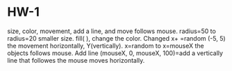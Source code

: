 # HW-1
size, color, movement, add a line, and move follows mouse.
radius=50 to radius=20 smaller size.
fill(   ), change the color.
Changed x+ =random (-5, 5) the movement horizontally, Y(vertically).
x=random to x=mouseX the objects follows mouse.
Add line (mouseX, 0, mouseX, 100)=add a vertically line that followes the mouse moves horizontally.
